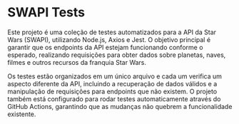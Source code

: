 # SWAPI Tests

Este projeto é uma coleção de testes automatizados para a API da Star Wars (SWAPI), utilizando Node.js, Axios e Jest. O objetivo principal é garantir que os endpoints da API estejam funcionando conforme o esperado, realizando requisições para obter dados sobre planetas, naves, filmes e outros recursos da franquia Star Wars.

Os testes estão organizados em um único arquivo e cada um verifica um aspecto diferente da API, incluindo a recuperação de dados válidos e a manipulação de requisições para endpoints que não existem. O projeto também está configurado para rodar testes automaticamente através do GitHub Actions, garantindo que as mudanças não quebrem a funcionalidade existente.
